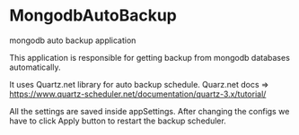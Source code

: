 # MongodbAutoBackup
mongodb auto backup application


This application is responsible for getting backup from mongodb databases automatically.

It uses Quartz.net library for auto backup schedule.
Quarz.net docs => https://www.quartz-scheduler.net/documentation/quartz-3.x/tutorial/

All the settings are saved inside appSettings. After changing the configs we have to click Apply button to restart the backup scheduler.
